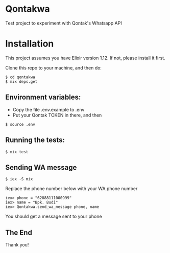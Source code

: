 # Qontakwa

Test project to experiment with Qontak's Whatsapp API 

# Installation

This project assumes you have Elixir version 1.12. If not, please
install it first.

Clone this repo to your machine, and then do:

```
$ cd qontakwa
$ mix deps.get
```

## Environment variables:

- Copy the file .env.example to .env
- Put your Qontak TOKEN in there, and then

```
$ source .env
```

## Running the tests:

```
$ mix test
```

## Sending WA message

```
$ iex -S mix
```

Replace the phone number below with your WA phone number

```
iex> phone = "62888111000999"
iex> name = "Bpk. Budi"
iex> Qontakwa.send_wa_message phone, name
```

You should get a message sent to your phone

## The End
Thank you!




